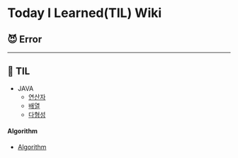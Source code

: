 # Today I Learned(TIL) Wiki

## 😈 Error

---

## 📖 TIL

- JAVA
  - [연산자](./java/연산자.md)
  - [배열](./java/배열+반복문.md)
  - [다형성](./java/다형성.md)


#### Algorithm

- [Algorithm](./Algorithm/README.md)
